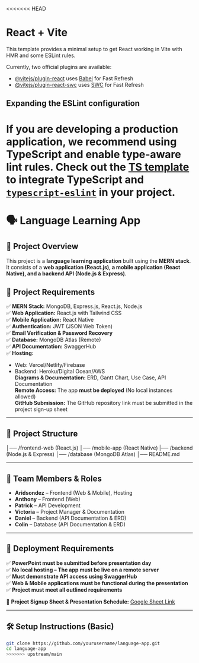 <<<<<<< HEAD
# React + Vite

This template provides a minimal setup to get React working in Vite with HMR and some ESLint rules.

Currently, two official plugins are available:

- [@vitejs/plugin-react](https://github.com/vitejs/vite-plugin-react/blob/main/packages/plugin-react/README.md) uses [Babel](https://babeljs.io/) for Fast Refresh
- [@vitejs/plugin-react-swc](https://github.com/vitejs/vite-plugin-react-swc) uses [SWC](https://swc.rs/) for Fast Refresh

## Expanding the ESLint configuration

If you are developing a production application, we recommend using TypeScript and enable type-aware lint rules. Check out the [TS template](https://github.com/vitejs/vite/tree/main/packages/create-vite/template-react-ts) to integrate TypeScript and [`typescript-eslint`](https://typescript-eslint.io) in your project.
=======
# 🗣️ Language Learning App  

## 📌 Project Overview  
This project is a **language learning application** built using the **MERN stack**. It consists of a **web application (React.js), a mobile application (React Native), and a backend API (Node.js & Express).**  

## 🚀 Project Requirements  
✅ **MERN Stack:** MongoDB, Express.js, React.js, Node.js  
✅ **Web Application:** React.js with Tailwind CSS  
✅ **Mobile Application:** React Native  
✅ **Authentication:** JWT (JSON Web Token)  
✅ **Email Verification & Password Recovery**  
✅ **Database:** MongoDB Atlas (Remote)  
✅ **API Documentation:** SwaggerHub  
✅ **Hosting:**  
   - Web: Vercel/Netlify/Firebase  
   - Backend: Heroku/Digital Ocean/AWS  
    **Diagrams & Documentation:** ERD, Gantt Chart, Use Case, API Documentation  
    **Remote Access:** The app **must be deployed** (No local instances allowed)  
    **GitHub Submission:** The GitHub repository link must be submitted in the project sign-up sheet  

---

## 📂 Project Structure  
│── /frontend-web (React.js) 
│── /mobile-app (React Native) 
|── /backend (Node.js & Express) 
│── /database (MongoDB Atlas) 
│── README.md

---

## 👥 Team Members & Roles  
- **Aridsondez** – Frontend (Web & Mobile), Hosting  
- **Anthony** – Frontend (Web)  
- **Patrick** – API Development  
- **Victoria** – Project Manager & Documentation  
- **Daniel** – Backend (API Documentation & ERD)  
- **Colin** – Database (API Documentation & ERD)  

---

## 📍 Deployment Requirements  
✅ **PowerPoint must be submitted before presentation day**  
✅ **No local hosting – The app must be live on a remote server**  
✅ **Must demonstrate API access using SwaggerHub**  
✅ **Web & Mobile applications must be functional during the presentation**  
✅ **Project must meet all outlined requirements**  

📌 **Project Signup Sheet & Presentation Schedule:** [Google Sheet Link](https://docs.google.com/spreadsheets/d/1iXXa_Upk58e89rYPT1chswbp9Rx0MiyLo2P0iE8u1ks/edit?usp=sharing)  

---

## 🛠 Setup Instructions (Basic)  
```sh
git clone https://github.com/yourusername/language-app.git
cd language-app
>>>>>>> upstream/main

